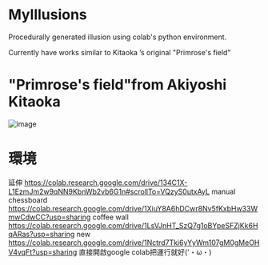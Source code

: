 # Mylllusions
Procedurally generated illusion using colab's python environment.

Currently have works similar to Kitaoka ’s original "Primrose's field"
# "Primrose's field"from Akiyoshi Kitaoka

![image](https://github.com/user-attachments/assets/24c70657-9623-4dec-b8ed-830d44f9dab3)

# 環境

延伸
https://colab.research.google.com/drive/134C1X-L1EzmJm2w9qNN9KbnWb2vb6G1n#scrollTo=VQzyS0utxAyL
manual chessboard
https://colab.research.google.com/drive/1XiuY8A6hDCwr8Nv5fKxbHw33WmwCdwCC?usp=sharing
coffee wall
https://colab.research.google.com/drive/1LsVJnHT_SzQ7g1oBYpeSFZjKk6HqARas?usp=sharing
new
https://colab.research.google.com/drive/1Nctrd7Tki6yYyWm107gM0gMeOHV4vqFt?usp=sharing
直接開啟google colab把運行就好('・ω・)
